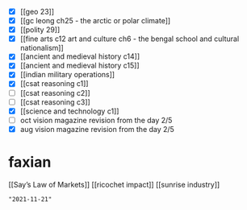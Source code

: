 - [x] [[geo 23]]
- [x] [[gc leong ch25 - the arctic or polar climate]]
- [x] [[polity 29]]
- [x] [[fine arts c12 art and culture ch6 - the bengal school and cultural nationalism]]
- [x] [[ancient and medieval history c14]]
- [x] [[ancient and medieval history c15]]
- [x] [[indian military operations]]
- [x] [[csat reasoning c1]]
- [ ] [[csat reasoning c2]]
- [ ] [[csat reasoning c3]]
- [x] [[science and technology c1]]
- [ ] oct vision magazine revision from the day 2/5
- [x] aug vision magazine revision from the day 2/5

# faxian
[[Say’s Law of Markets]]
[[ricochet impact]]
[[sunrise industry]]

```query 2021-10-13 14:22
"2021-11-21"
```